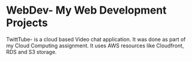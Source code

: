 WebDev- My Web Development Projects
======

TwittTube- is a cloud based Video chat application. It was done as part of my Cloud Computing assignment. It uses AWS resources like Cloudfront, RDS and S3 storage.

